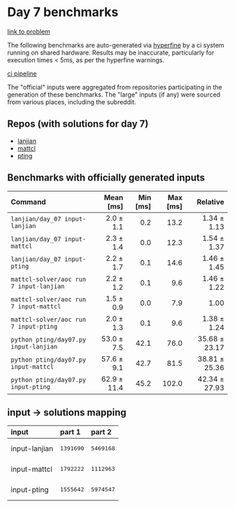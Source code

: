 # Day 7 benchmarks

[link to problem](http://adventofcode.com/2022/day/7)

The following benchmarks are auto-generated via [hyperfine](https://github.com/sharkdp/hyperfine) by a ci system running on shared hardware. Results may be inaccurate, particularly for execution times < 5ms, as per the hyperfine warnings.

[ci pipeline](http://ci.papercode.net:8080/teams/aoc2022/pipelines/aoc-compare-2022)

The "official" inputs were aggregated from repositories participating in the generation of these benchmarks. The "large" inputs (if any) were sourced from various places, including the subreddit.

## Repos (with solutions for day 7)


- [lanjian](https://github.com/LanJian/aoc-2022)
- [mattcl](https://github.com/mattcl/aoc2022)
- [pting](https://github.com/pting/aoc2022)

## Benchmarks with officially generated inputs
| Command | Mean [ms] | Min [ms] | Max [ms] | Relative |
|:---|---:|---:|---:|---:|
| `lanjian/day_07 input-lanjian` | 2.0 ± 1.1 | 0.2 | 13.2 | 1.34 ± 1.13 |
| `lanjian/day_07 input-mattcl` | 2.3 ± 1.4 | 0.0 | 12.3 | 1.54 ± 1.37 |
| `lanjian/day_07 input-pting` | 2.2 ± 1.7 | 0.1 | 14.6 | 1.46 ± 1.45 |
| `mattcl-solver/aoc run 7 input-lanjian` | 2.2 ± 1.2 | 0.1 | 9.6 | 1.46 ± 1.22 |
| `mattcl-solver/aoc run 7 input-mattcl` | 1.5 ± 0.9 | 0.0 | 7.9 | 1.00 |
| `mattcl-solver/aoc run 7 input-pting` | 2.0 ± 1.3 | 0.1 | 9.6 | 1.38 ± 1.24 |
| `python pting/day07.py input-lanjian` | 53.0 ± 7.5 | 42.1 | 76.0 | 35.68 ± 23.17 |
| `python pting/day07.py input-mattcl` | 57.6 ± 9.1 | 42.7 | 81.5 | 38.81 ± 25.36 |
| `python pting/day07.py input-pting` | 62.9 ± 11.4 | 45.2 | 102.0 | 42.34 ± 27.93 |

## input -> solutions mapping
|input|part 1|part 2|
|:---|:---|:---|
|input-lanjian|<pre>1391690</pre>|<pre>5469168</pre>|
|input-mattcl|<pre>1792222</pre>|<pre>1112963</pre>|
|input-pting|<pre>1555642</pre>|<pre>5974547</pre>|

